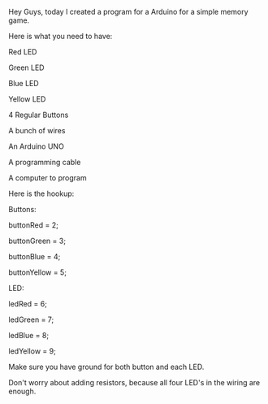 Hey Guys, today I created a program for a Arduino for a simple memory game. 

Here is what you need to have:

Red LED

Green LED

Blue LED

Yellow LED

4 Regular Buttons

A bunch of wires

An Arduino UNO

A programming cable

A computer to program

Here is the hookup:

Buttons:

buttonRed = 2;

buttonGreen = 3;

buttonBlue = 4;

buttonYellow = 5;

LED:

ledRed = 6;

ledGreen = 7;

ledBlue = 8;

ledYellow = 9;

Make sure you have ground for both button and each LED.

Don't worry about adding resistors, because all four LED's in the wiring are enough.

